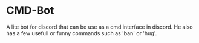 # CMD-Bot
A lite bot for discord that can be use as a cmd interface in discord. He also has a few usefull or funny commands such as 'ban' or 'hug'.
